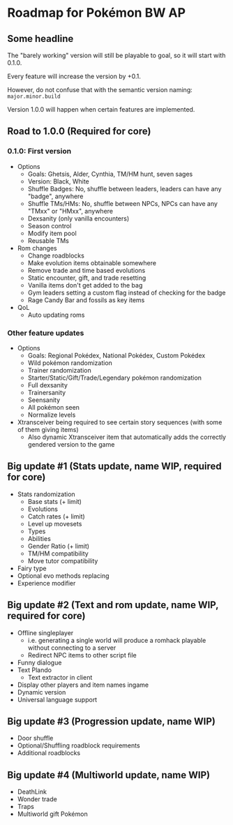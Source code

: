 # Roadmap for Pokémon BW AP

## Some headline

The "barely working" version will still be playable to goal, so it will start with 0.1.0.

Every feature will increase the version by +0.1.

However, do not confuse that with the semantic version naming: `major.minor.build`

Version 1.0.0 will happen when certain features are implemented.

## Road to 1.0.0 (Required for core)

### 0.1.0: First version

- Options
  - Goals: Ghetsis, Alder, Cynthia, TM/HM hunt, seven sages
  - Version: Black, White
  - Shuffle Badges: No, shuffle between leaders, leaders can have any "badge", anywhere
  - Shuffle TMs/HMs: No, shuffle between NPCs, NPCs can have any "TMxx" or "HMxx", anywhere
  - Dexsanity (only vanilla encounters)
  - Season control
  - Modify item pool
  - Reusable TMs
- Rom changes
  - Change roadblocks
  - Make evolution items obtainable somewhere
  - Remove trade and time based evolutions
  - Static encounter, gift, and trade resetting
  - Vanilla items don't get added to the bag
  - Gym leaders setting a custom flag instead of checking for the badge
  - Rage Candy Bar and fossils as key items
- QoL
  - Auto updating roms

### Other feature updates
- Options
  - Goals: Regional Pokédex, National Pokédex, Custom Pokédex
  - Wild pokémon randomization
  - Trainer randomization
  - Starter/Static/Gift/Trade/Legendary pokémon randomization
  - Full dexsanity
  - Trainersanity
  - Seensanity
  - All pokémon seen
  - Normalize levels
- Xtransceiver being required to see certain story sequences (with some of them giving items)
  - Also dynamic Xtransceiver item that automatically adds the correctly gendered version to the game

## Big update #1 (Stats update, name WIP, required for core)

- Stats randomization
  - Base stats (+ limit)
  - Evolutions
  - Catch rates (+ limit)
  - Level up movesets
  - Types
  - Abilities
  - Gender Ratio (+ limit)
  - TM/HM compatibility
  - Move tutor compatibility
- Fairy type
- Optional evo methods replacing
- Experience modifier

## Big update #2 (Text and rom update, name WIP, required for core)

- Offline singleplayer
  - i.e. generating a single world will produce a romhack playable without connecting to a server
  - Redirect NPC items to other script file
- Funny dialogue
- Text Plando
  - Text extractor in client
- Display other players and item names ingame
- Dynamic version
- Universal language support

## Big update #3 (Progression update, name WIP)

- Door shuffle
- Optional/Shuffling roadblock requirements
- Additional roadblocks

## Big update #4 (Multiworld update, name WIP)

- DeathLink
- Wonder trade
- Traps
- Multiworld gift Pokémon
